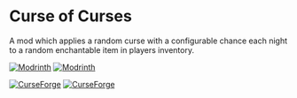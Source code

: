 # Curse of Curses
A mod which applies a random curse with a configurable chance each night to a random enchantable item in players inventory.

[![Modrinth](https://badges.moddingx.org/modrinth/versions/HMcaBYVS)](https://modrinth.com/mod/curse-of-curses)
[![Modrinth](https://badges.moddingx.org/modrinth/downloads/HMcaBYVS)](https://modrinth.com/mod/curse-of-curses)

[![CurseForge](https://badges.moddingx.org/curseforge/versions/382881)](https://www.curseforge.com/minecraft/mc-mods/curse-of-curses)
[![CurseForge](https://badges.moddingx.org/curseforge/downloads/382881)](https://www.curseforge.com/minecraft/mc-mods/curse-of-curses)
